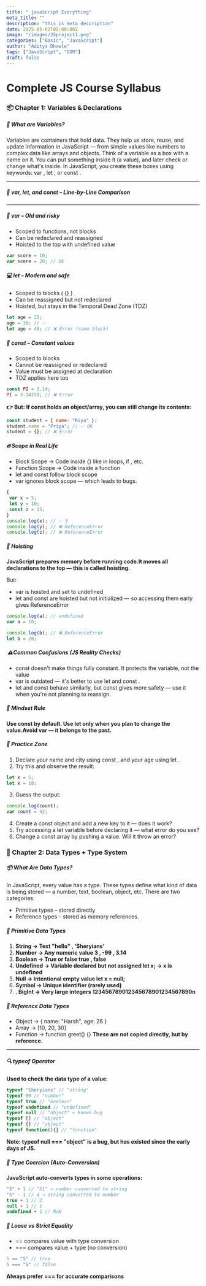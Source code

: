 ```yaml
---
title: " javaScript Everything"
meta_title: ""
description: "this is meta description"
date: 2025-05-02T05:00:00Z
image: "/images/JSproject1.png"
categories: ["Basic", "JavaScript"]
author: "Aditya Dhawle"
tags: ["JavaScript", "DOM"]
draft: false
---
```


# Complete JS Course Syllabus

### 📦 Chapter 1: Variables & Declarations

##### 🧠 What are Variables?

<p>
Variables are containers that hold data.
They help us store, reuse, and update information in JavaScript — from simple values like
numbers to complex data like arrays and objects.
Think of a variable as a box with a name on it. You can put something inside it (a value), and later
check or change what's inside.
In JavaScript, you create these boxes using keywords: var , let , or const .
</p>

<hr>

##### 🧪 var, let, and const – Line-by-Line Comparison
<hr>

##### 🧓 var – Old and risky
- Scoped to functions, not blocks
- Can be redeclared and reassigned
- Hoisted to the top with undefined value

```javascript
var score = 10;
var score = 20; // OK
```

#####   💻 let – Modern and safe
- Scoped to blocks ( {} )
- Can be reassigned but not redeclared
- Hoisted, but stays in the Temporal Dead Zone (TDZ)

```javascript
let age = 25;
age = 30; // ✅
let age = 40; // ❌ Error (same block)
```

##### 🔐 const – Constant values
- Scoped to blocks
- Cannot be reassigned or redeclared
- Value must be assigned at declaration
- TDZ applies here too
```javascript
const PI = 3.14;
PI = 3.14159; // ❌ Error
```
**👉 But: If const holds an object/array, you can still change its contents:**

```javascript
const student = { name: "Riya" };
student.name = "Priya"; // ✅ OK
student = {}; // ❌ Error

```


##### 🔥 Scope in Real Life
- Block Scope → Code inside {} like in loops, if , etc.
- Function Scope → Code inside a function
- let and const follow block scope
- var ignores block scope — which leads to bugs.

```javascript
{
 var x = 5;
 let y = 10;
 const z = 15;
}
console.log(x); // ✅ 5
console.log(y); // ❌ ReferenceError
console.log(z); // ❌ ReferenceError
```

##### 🧨 Hoisting

**JavaScript prepares memory before running code.It moves all declarations to the top — this is called hoisting.**

But:
- var is hoisted and set to undefined
- let and const are hoisted but not initialized — so accessing them early gives
ReferenceError

```javascript
console.log(a); // undefined
var a = 10;

```

```javascript
console.log(b); // ❌ ReferenceError
let b = 20;
```

##### ️ ⚠️Common Confusions (JS Reality Checks)

- const doesn't make things fully constant. It protects the variable, not the value
- var is outdated — it's better to use let and const .
- let and const behave similarly, but const gives more safety — use it when you're not
planning to reassign.


##### 🧠 Mindset Rule

**Use const by default. Use let only when you plan to change the value.Avoid var — it belongs to the past.**

##### 🧪 Practice Zone

1. Declare your name and city using const , and your age using let .
2. Try this and observe the result:
```javascript
let x = 5;
let x = 10;

```
3.  Guess the output:
```javascript
console.log(count);
var count = 42;
```
4. Create a const object and add a new key to it — does it work?
5. Try accessing a let variable before declaring it — what error do you see?
6. Change a const array by pushing a value. Will it throw an error?


### 🧠 Chapter 2: Data Types + Type System


##### 📦 What Are Data Types?

<p>In JavaScript, every value has a type.
These types define what kind of data is being stored — a number, text, boolean, object, etc.
There are two categories:</p>

- Primitive types – stored directly
- Reference types – stored as memory references.

##### 🔹 Primitive Data Types

1. **String → Text "hello" , 'Sheryians'**
2. **Number → Any numeric value 3 , -99 , 3.14**
3. **Boolean → True or false true , false**
4.  **Undefined → Variable declared but not assigned let x; → x is undefined**
5.  **Null → Intentional empty value let x = null;**
6.  **Symbol → Unique identifier (rarely used)**
7.  **. BigInt → Very large integers 123456789012345678901234567890n**

##### 🔹 Reference Data Types
- Object → { name: "Harsh", age: 26 }
- Array → [10, 20, 30]
- Function → function greet() {}
**These are not copied directly, but by reference.**

<hr>

##### 🔍 typeof Operator

**Used to check the data type of a value:**

```javascript
typeof "Sheryians" // "string"
typeof 99 // "number"
typeof true // "boolean"
typeof undefined // "undefined"
typeof null // "object" ← known bug
typeof [] // "object"
typeof {} // "object"
typeof function(){} // "function"
```
**Note: typeof null === "object" is a bug, but has existed since the early days of JS.**

##### 🔁 Type Coercion (Auto-Conversion)

**JavaScript auto-converts types in some operations:**

```javascript
"5" + 1 // "51" → number converted to string
"5" - 1 // 4 → string converted to number
true + 1 // 2
null + 1 // 1
undefined + 1 // NaN
```

##### 🚨 Loose vs Strict Equality

- == compares value with type conversion
- === compares value + type (no conversion)

```javascript
5 == "5" // true
5 === "5" // false
```
**Always prefer === for accurate comparisons**